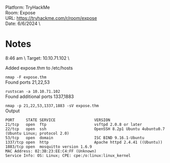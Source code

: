 Platform: TryHackMe \
Room: Expose \
URL: https://tryhackme.com/r/room/expose \
Date: 6/6/2024 \

# Notes

8:46 am \ 
Target: 10.10.71.102 \

Added expose.thm to /etc/hosts

`nmap -F expose.thm` \
Found ports 21,22,53

`rustscan -a 10.10.71.102`  \
Found additional ports 1337,1883

`nmap -p 21,22,53,1337,1883 -sV expose.thm`\
Output
```
PORT     STATE SERVICE                 VERSION
21/tcp   open  ftp                     vsftpd 2.0.8 or later
22/tcp   open  ssh                     OpenSSH 8.2p1 Ubuntu 4ubuntu0.7 (Ubuntu Linux; protocol 2.0)
53/tcp   open  domain                  ISC BIND 9.16.1-Ubuntu
1337/tcp open  http                    Apache httpd 2.4.41 ((Ubuntu))
1883/tcp open  mosquitto version 1.6.9
MAC Address: 02:3B:23:EE:C4:FF (Unknown)
Service Info: OS: Linux; CPE: cpe:/o:linux:linux_kernel
```


